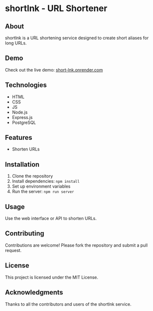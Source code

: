 # shortlnk - URL Shortener

## About
shortlnk is a URL shortening service designed to create short aliases for long URLs.

## Demo
Check out the live demo: [short-lnk.onrender.com](https://short-lnk.onrender.com)

## Technologies
- HTML
- CSS
- JS
- Node.js
- Express.js
- PostgreSQL

## Features
- Shorten URLs

## Installation
1. Clone the repository
2. Install dependencies: `npm install`
3. Set up environment variables
4. Run the server: `npm run server`

## Usage
Use the web interface or API to shorten URLs.

## Contributing
Contributions are welcome! Please fork the repository and submit a pull request.

## License
This project is licensed under the MIT License.

## Acknowledgments
Thanks to all the contributors and users of the shortlnk service.
